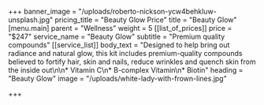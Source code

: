 +++
banner_image = "/uploads/roberto-nickson-ycw4behkluw-unsplash.jpg"
pricing_title = "Beauty Glow Price"
title = "Beauty Glow"
[menu.main]
parent = "Wellness"
weight = 5
[[list_of_prices]]
price = "$247"
service_name = "Beauty Glow"
subtitle = "Premium quality compounds"
[[service_list]]
body_text = "Designed to help bring out radiance and natural glow, this kit includes premium-quality compounds believed to fortify hair, skin and nails, reduce wrinkles and quench skin from the inside out\n\n* Vitamin C\n* B-complex Vitamin\n* Biotin"
heading = "Beauty Glow"
image = "/uploads/white-lady-with-frown-lines.jpg"

+++
